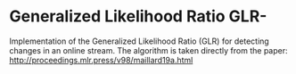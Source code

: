 # Generalized Likelihood Ratio GLR-

Implementation of the Generalized Likelihood Ratio (GLR) for detecting changes in an online stream. 
The algorithm is taken directly from the paper: http://proceedings.mlr.press/v98/maillard19a.html
